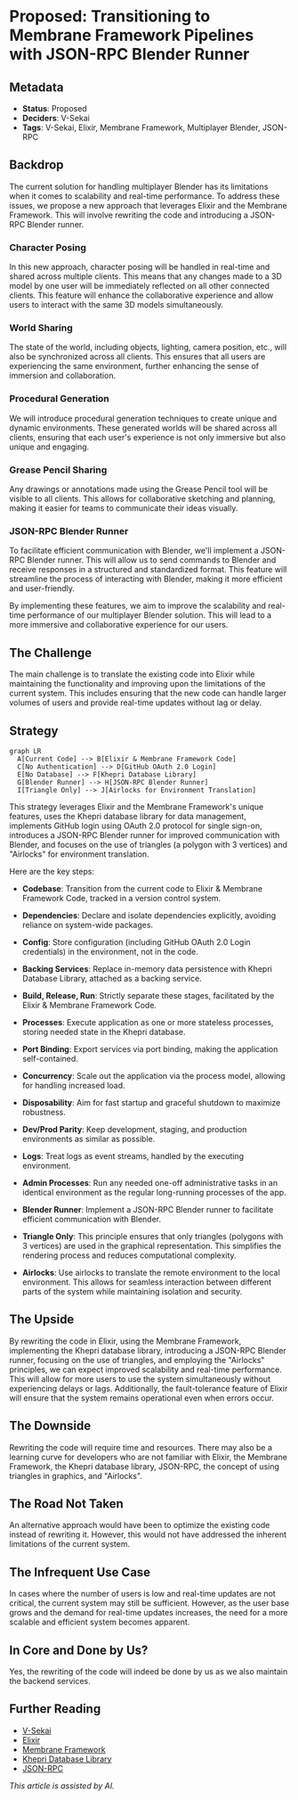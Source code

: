 # Proposed: Transitioning to Membrane Framework Pipelines with JSON-RPC Blender Runner

## Metadata  

- **Status**: Proposed
- **Deciders**: V-Sekai  
- **Tags**: V-Sekai, Elixir, Membrane Framework, Multiplayer Blender, JSON-RPC

## Backdrop

The current solution for handling multiplayer Blender has its limitations when it comes to scalability and real-time performance. To address these issues, we propose a new approach that leverages Elixir and the Membrane Framework. This will involve rewriting the code and introducing a JSON-RPC Blender runner.

### Character Posing

In this new approach, character posing will be handled in real-time and shared across multiple clients. This means that any changes made to a 3D model by one user will be immediately reflected on all other connected clients. This feature will enhance the collaborative experience and allow users to interact with the same 3D models simultaneously.

### World Sharing

The state of the world, including objects, lighting, camera position, etc., will also be synchronized across all clients. This ensures that all users are experiencing the same environment, further enhancing the sense of immersion and collaboration.

### Procedural Generation

We will introduce procedural generation techniques to create unique and dynamic environments. These generated worlds will be shared across all clients, ensuring that each user's experience is not only immersive but also unique and engaging.

### Grease Pencil Sharing

Any drawings or annotations made using the Grease Pencil tool will be visible to all clients. This allows for collaborative sketching and planning, making it easier for teams to communicate their ideas visually.

### JSON-RPC Blender Runner

To facilitate efficient communication with Blender, we'll implement a JSON-RPC Blender runner. This will allow us to send commands to Blender and receive responses in a structured and standardized format. This feature will streamline the process of interacting with Blender, making it more efficient and user-friendly.

By implementing these features, we aim to improve the scalability and real-time performance of our multiplayer Blender solution. This will lead to a more immersive and collaborative experience for our users.

## The Challenge  

The main challenge is to translate the existing code into Elixir while maintaining the functionality and improving upon the limitations of the current system. This includes ensuring that the new code can handle larger volumes of users and provide real-time updates without lag or delay.

## Strategy  

```mermaid
graph LR
  A[Current Code] --> B[Elixir & Membrane Framework Code]
  C[No Authentication] --> D[GitHub OAuth 2.0 Login]
  E[No Database] --> F[Khepri Database Library]
  G[Blender Runner] --> H[JSON-RPC Blender Runner]
  I[Triangle Only] --> J[Airlocks for Environment Translation]
```

This strategy leverages Elixir and the Membrane Framework's unique features, uses the Khepri database library for data management, implements GitHub login using OAuth 2.0 protocol for single sign-on, introduces a JSON-RPC Blender runner for improved communication with Blender, and focuses on the use of triangles (a polygon with 3 vertices) and "Airlocks" for environment translation.

Here are the key steps:

- **Codebase**: Transition from the current code to Elixir & Membrane Framework Code, tracked in a version control system.
  
- **Dependencies**: Declare and isolate dependencies explicitly, avoiding reliance on system-wide packages.

- **Config**: Store configuration (including GitHub OAuth 2.0 Login credentials) in the environment, not in the code.

- **Backing Services**: Replace in-memory data persistence with Khepri Database Library, attached as a backing service.

- **Build, Release, Run**: Strictly separate these stages, facilitated by the Elixir & Membrane Framework Code.

- **Processes**: Execute application as one or more stateless processes, storing needed state in the Khepri database.

- **Port Binding**: Export services via port binding, making the application self-contained.

- **Concurrency**: Scale out the application via the process model, allowing for handling increased load.

- **Disposability**: Aim for fast startup and graceful shutdown to maximize robustness.

- **Dev/Prod Parity**: Keep development, staging, and production environments as similar as possible.

- **Logs**: Treat logs as event streams, handled by the executing environment.

- **Admin Processes**: Run any needed one-off administrative tasks in an identical environment as the regular long-running processes of the app.

- **Blender Runner**: Implement a JSON-RPC Blender runner to facilitate efficient communication with Blender.

- **Triangle Only**: This principle ensures that only triangles (polygons with 3 vertices) are used in the graphical representation. This simplifies the rendering process and reduces computational complexity.

- **Airlocks**: Use airlocks to translate the remote environment to the local environment. This allows for seamless interaction between different parts of the system while maintaining isolation and security.

## The Upside  

By rewriting the code in Elixir, using the Membrane Framework, implementing the Khepri database library, introducing a JSON-RPC Blender runner, focusing on the use of triangles, and employing the "Airlocks" principles, we can expect improved scalability and real-time performance. This will allow for more users to use the system simultaneously without experiencing delays or lags. Additionally, the fault-tolerance feature of Elixir will ensure that the system remains operational even when errors occur.

## The Downside  

Rewriting the code will require time and resources. There may also be a learning curve for developers who are not familiar with Elixir, the Membrane Framework, the Khepri database library, JSON-RPC, the concept of using triangles in graphics, and "Airlocks".

## The Road Not Taken  

An alternative approach would have been to optimize the existing code instead of rewriting it. However, this would not have addressed the inherent limitations of the current system.

## The Infrequent Use Case  

In cases where the number of users is low and real-time updates are not critical, the current system may still be sufficient. However, as the user base grows and the demand for real-time updates increases, the need for a more scalable and efficient system becomes apparent.

## In Core and Done by Us?  

Yes, the rewriting of the code will indeed be done by us as we also maintain the backend services.

## Further Reading  

- [V-Sekai](https://v-sekai.org/)  
- [Elixir](https://elixir-lang.org/)
- [Membrane Framework](https://www.membraneframework.org/)
- [Khepri Database Library](https://hex.pm/packages/khepri)
- [JSON-RPC](https://www.jsonrpc.org/)

*This article is assisted by AI.*